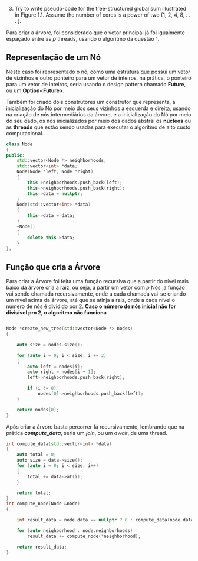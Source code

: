 3. Try to write pseudo-code for the tree-structured global sum illustrated in
Figure 1.1. Assume the number of cores is a power of two (1, 2, 4, 8, . . . ).


Para criar a árvore, foi considerado que o vetor principal já foi igualmente espaçado entre as _p_ threads, usando o algoritmo da questão 1.


## Representação de um Nó

Neste caso foi representado o nó, como uma estrutura que possui um vetor de vizinhos e outro ponteiro para um vetor de inteiros, na prática,
o ponteiro para um vetor de inteiros, seria usando o design pattern chamado **Future**, ou um **Option\<Future\>**. 

Também foi criado dois construtores um construtor que representa,
a inicialização do Nó por meio dos seus vizinhos a esquerda e direita,
usando na criação de nós intermediários  da árvore, e a inicialização
do Nó por meio do seu dado, os nós inicializados por meio dos dados
abstrai os **núcleos** ou as **threads** que estão sendo usadas para
executar o algoritmo de alto custo computacional. 

```c++
class Node
{
public:
    std::vector<Node *> neighborhoods;
    std::vector<int> *data;
    Node(Node *left, Node *right)
    {
        this->neighborhoods.push_back(left);
        this->neighborhoods.push_back(right);
        this->data = nullptr;
    }
    Node(std::vector<int> *data)
    {
        this->data = data;
    }
    ~Node()
    {
        delete this->data;
    }
};

```
## Função que cria a Árvore

Para criar a Árvore foi feita uma função recursiva que
a partir do nível mais baixo da árvore cria a raiz, ou seja,
a partir um vetor com _p_ Nós ,a função vai sendo chamada recursivamente,
onde a cada chamada vai-se criando um nível acima da árvore, até
que se atinja a raiz, onde a cada nível o número de nós é dividido
por 2. **Caso o número de nós inicial não for divisível pro 2, o algoritmo não funciona**

```c++

Node *create_new_tree(std::vector<Node *> nodes)
{

    auto size = nodes.size();

    for (auto i = 0; i < size; i += 2)
    {
        auto left = nodes[i];
        auto right = nodes[i + 1];
        left->neighborhoods.push_back(right);

        if (i != 0)
            nodes[0]->neighborhoods.push_back(left);
    }

    return nodes[0];
}
```

Após criar a árvore basta percorrer-lá recursivamente, lembrando que na prática
**_compute_data_**, seria um _join_, ou um _await_, de uma thread.

```c++
int compute_data(std::vector<int> *data)
{
    auto total = 0;
    auto size = data->size();
    for (auto i = 0; i < size; i++)
    {
        total += data->at(i);
    }

    return total;
}
int compute_node(Node &node)
{

    int result_data = node.data == nullptr ? 0 : compute_data(node.data);

    for (auto neighborhood : node.neighborhoods)
        result_data += compute_node(*neighborhood);

    return result_data;
}


```